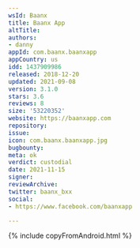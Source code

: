 ```yaml
---
wsId: Baanx
title: Baanx App
altTitle: 
authors:
- danny
appId: com.baanx.baanxapp
appCountry: us
idd: 1437909986
released: 2018-12-20
updated: 2021-09-08
version: 3.1.0
stars: 3.6
reviews: 8
size: '53220352'
website: https://baanxapp.com
repository: 
issue: 
icon: com.baanx.baanxapp.jpg
bugbounty: 
meta: ok
verdict: custodial
date: 2021-11-15
signer: 
reviewArchive: 
twitter: baanx_bxx
social:
- https://www.facebook.com/baanxapp

---
```


{% include copyFromAndroid.html %}
